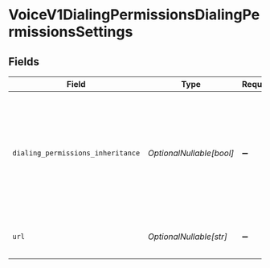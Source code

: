 # VoiceV1DialingPermissionsDialingPermissionsSettings


## Fields

| Field                                                                                                        | Type                                                                                                         | Required                                                                                                     | Description                                                                                                  |
| ------------------------------------------------------------------------------------------------------------ | ------------------------------------------------------------------------------------------------------------ | ------------------------------------------------------------------------------------------------------------ | ------------------------------------------------------------------------------------------------------------ |
| `dialing_permissions_inheritance`                                                                            | *OptionalNullable[bool]*                                                                                     | :heavy_minus_sign:                                                                                           | `true` if the sub-account will inherit voice dialing permissions from the Master Project; otherwise `false`. |
| `url`                                                                                                        | *OptionalNullable[str]*                                                                                      | :heavy_minus_sign:                                                                                           | The absolute URL of this resource.                                                                           |